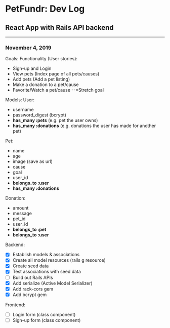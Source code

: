 # PetFundr: Dev Log
##  React App with Rails API backend
---
### November 4, 2019

Goals:
Functionality (User stories):
- Sign-up and Login
- View pets (Index page of all pets/causes)
- Add pets (Add a pet listing)
- Make a donation to a pet/cause
- Favorite/Watch a pet/cause --*Stretch goal

Models:
User:
- username
- password_digest (bcrypt)
- **has_many :pets** (e.g. pet the user owns)
- **has_many :donations** (e.g. donations the user has made for another pet)

Pet:
- name
- age
- image (save as url)
- cause
- goal
- user_id
- **belongs_to :user** 
- **has_many :donations**

Donation:
- amount
- message
- pet_id
- user_id
- **belongs_to :pet**
- **belongs_to :user**

Backend:
- [x] Establish models & associations
- [x] Create all model resources (rails g resource)
- [x] Create seed data
- [x] Test associations with seed data
- [ ] Build out Rails APIs
- [x] Add serialize (Active Model Serializer)
- [x] Add rack-cors gem
- [X] Add bcrypt gem

Frontend:
- [ ] Login form (class component)
- [ ] Sign-up form (class component)
